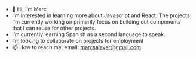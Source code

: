 - 👋 Hi, I’m Marc
- I’m interested in learning more about Javascript and React. The projects I'm currently working on primarily focus on building out components that I can reuse for other projects.
- I’m currently learning Spanish as a second language to speak. 
- I’m looking to collaborate on projects for employment
- 📫 How to reach me: 
  email: marcsalaver@gmail.com

<!---
P-ano-past/P-ano-past is a ✨ special ✨ repository because its `README.md` (this file) appears on your GitHub profile.
You can click the Preview link to take a look at your changes.
--->
